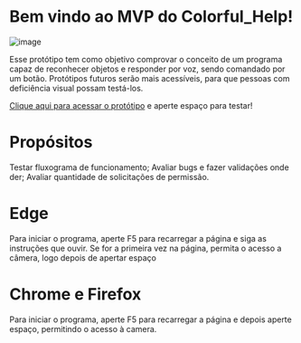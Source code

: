 # Bem vindo ao MVP do Colorful_Help!
![image](https://user-images.githubusercontent.com/83460816/213361036-e945bc9b-af58-46f1-ae8d-84557bd6b031.png)

Esse protótipo tem como objetivo comprovar o conceito
de um programa capaz de reconhecer objetos e responder por voz, sendo
comandado por um botão. Protótipos futuros serão mais acessíveis, para
que pessoas com deficiência visual possam testá-los.

[Clique aqui para acessar o protótipo](https://thiagoks-7.github.io/MVP_Colorful_Help_JS//CH2_styled-prototype.html) e
aperte espaço para testar!

# Propósitos
Testar fluxograma de funcionamento;
Avaliar bugs e fazer validações onde der;
Avaliar quantidade de solicitações de permissão.


# Edge
Para iniciar o programa, aperte F5 para recarregar a página e 
siga as instruções que ouvir. Se for a primeira vez na página, permita
o acesso a câmera, logo depois de apertar espaço


# Chrome e Firefox
Para iniciar o programa, aperte F5 para recarregar a página e
depois aperte espaço, permitindo o acesso à camera.
